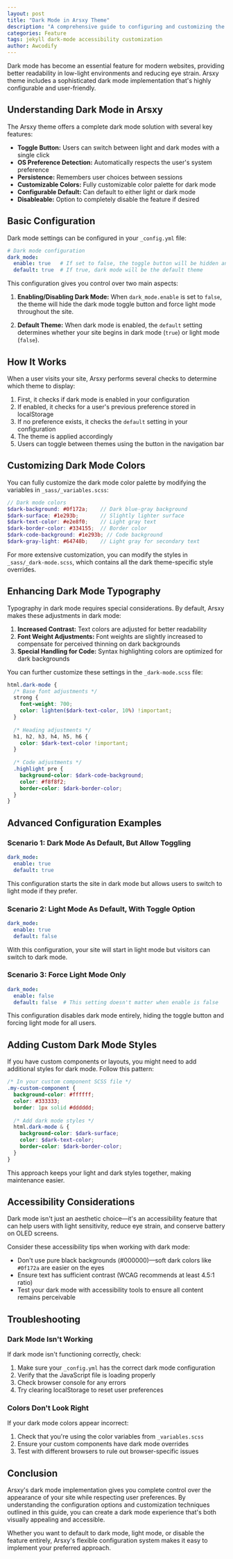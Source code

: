 ```yaml
---
layout: post
title: "Dark Mode in Arsxy Theme"
description: "A comprehensive guide to configuring and customizing the dark mode feature in your Arsxy Jekyll theme"
categories: Feature
tags: jekyll dark-mode accessibility customization
author: Awcodify
---
```


Dark mode has become an essential feature for modern websites, providing better readability in low-light environments and reducing eye strain. Arsxy theme includes a sophisticated dark mode implementation that's highly configurable and user-friendly.

<!--more-->

## Understanding Dark Mode in Arsxy

The Arsxy theme offers a complete dark mode solution with several key features:

- **Toggle Button:** Users can switch between light and dark modes with a single click
- **OS Preference Detection:** Automatically respects the user's system preference
- **Persistence:** Remembers user choices between sessions
- **Customizable Colors:** Fully customizable color palette for dark mode
- **Configurable Default:** Can default to either light or dark mode
- **Disableable:** Option to completely disable the feature if desired

## Basic Configuration

Dark mode settings can be configured in your `_config.yml` file:

```yaml
# Dark mode configuration
dark_mode:
  enable: true   # If set to false, the toggle button will be hidden and light mode forced
  default: true  # If true, dark mode will be the default theme
```

This configuration gives you control over two main aspects:

1. **Enabling/Disabling Dark Mode:** When `dark_mode.enable` is set to `false`, the theme will hide the dark mode toggle button and force light mode throughout the site.

2. **Default Theme:** When dark mode is enabled, the `default` setting determines whether your site begins in dark mode (`true`) or light mode (`false`).

## How It Works

When a user visits your site, Arsxy performs several checks to determine which theme to display:

1. First, it checks if dark mode is enabled in your configuration
2. If enabled, it checks for a user's previous preference stored in localStorage
3. If no preference exists, it checks the `default` setting in your configuration
4. The theme is applied accordingly
5. Users can toggle between themes using the button in the navigation bar

## Customizing Dark Mode Colors

You can fully customize the dark mode color palette by modifying the variables in `_sass/_variables.scss`:

```scss
// Dark mode colors
$dark-background: #0f172a;    // Dark blue-gray background
$dark-surface: #1e293b;       // Slightly lighter surface
$dark-text-color: #e2e8f0;    // Light gray text
$dark-border-color: #334155;  // Border color
$dark-code-background: #1e293b; // Code background
$dark-gray-light: #64748b;    // Light gray for secondary text
```

For more extensive customization, you can modify the styles in `_sass/_dark-mode.scss`, which contains all the dark theme-specific style overrides.

## Enhancing Dark Mode Typography

Typography in dark mode requires special considerations. By default, Arsxy makes these adjustments in dark mode:

1. **Increased Contrast:** Text colors are adjusted for better readability
2. **Font Weight Adjustments:** Font weights are slightly increased to compensate for perceived thinning on dark backgrounds
3. **Special Handling for Code:** Syntax highlighting colors are optimized for dark backgrounds

You can further customize these settings in the `_dark-mode.scss` file:

```scss
html.dark-mode {
  /* Base font adjustments */
  strong {
    font-weight: 700; 
    color: lighten($dark-text-color, 10%) !important;
  }
  
  /* Heading adjustments */
  h1, h2, h3, h4, h5, h6 {
    color: $dark-text-color !important;
  }
  
  /* Code adjustments */
  .highlight pre {
    background-color: $dark-code-background;
    color: #f8f8f2;
    border-color: $dark-border-color;
  }
}
```

## Advanced Configuration Examples

### Scenario 1: Dark Mode As Default, But Allow Toggling

```yaml
dark_mode:
  enable: true
  default: true
```

This configuration starts the site in dark mode but allows users to switch to light mode if they prefer.

### Scenario 2: Light Mode As Default, With Toggle Option

```yaml
dark_mode:
  enable: true
  default: false
```

With this configuration, your site will start in light mode but visitors can switch to dark mode.

### Scenario 3: Force Light Mode Only

```yaml
dark_mode:
  enable: false
  default: false  # This setting doesn't matter when enable is false
```

This configuration disables dark mode entirely, hiding the toggle button and forcing light mode for all users.

## Adding Custom Dark Mode Styles

If you have custom components or layouts, you might need to add additional styles for dark mode. Follow this pattern:

```scss
/* In your custom component SCSS file */
.my-custom-component {
  background-color: #ffffff;
  color: #333333;
  border: 1px solid #dddddd;
  
  /* Add dark mode styles */
  html.dark-mode & {
    background-color: $dark-surface;
    color: $dark-text-color;
    border-color: $dark-border-color;
  }
}
```

This approach keeps your light and dark styles together, making maintenance easier.

## Accessibility Considerations

Dark mode isn't just an aesthetic choice—it's an accessibility feature that can help users with light sensitivity, reduce eye strain, and conserve battery on OLED screens.

Consider these accessibility tips when working with dark mode:

- Don't use pure black backgrounds (#000000)—soft dark colors like `#0f172a` are easier on the eyes
- Ensure text has sufficient contrast (WCAG recommends at least 4.5:1 ratio)
- Test your dark mode with accessibility tools to ensure all content remains perceivable

## Troubleshooting

### Dark Mode Isn't Working

If dark mode isn't functioning correctly, check:

1. Make sure your `_config.yml` has the correct dark mode configuration
2. Verify that the JavaScript file is loading properly
3. Check browser console for any errors
4. Try clearing localStorage to reset user preferences

### Colors Don't Look Right

If your dark mode colors appear incorrect:

1. Check that you're using the color variables from `_variables.scss`
2. Ensure your custom components have dark mode overrides
3. Test with different browsers to rule out browser-specific issues

## Conclusion

Arsxy's dark mode implementation gives you complete control over the appearance of your site while respecting user preferences. By understanding the configuration options and customization techniques outlined in this guide, you can create a dark mode experience that's both visually appealing and accessible.

Whether you want to default to dark mode, light mode, or disable the feature entirely, Arsxy's flexible configuration system makes it easy to implement your preferred approach.
